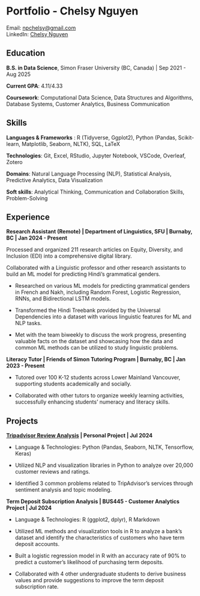 # Portfolio - Chelsy Nguyen
Email: npchelsy@gmail.com <br>
LinkedIn: [Chelsy Nguyen](linkedin.com/in/npchelsy)  

## Education 

**B.S. in Data Science**, Simon Fraser University (BC, Canada) | Sep 2021 - Aug 2025

**Current GPA**: 4.11/4.33         

**Coursework**: Computational Data Science, Data Structures and Algorithms, Database Systems, Customer Analytics, Business Communication       

## Skills
**Languages & Frameworks** :  R (Tidyverse, Ggplot2), Python (Pandas, Scikit-learn, Matplotlib, Seaborn, NLTK), SQL, LaTeX

**Technologies**: Git, Excel, RStudio, Jupyter Notebook, VSCode, Overleaf, Zotero

**Domains**: Natural Language Processing (NLP), Statistical Analysis, Predictive Analytics, Data Visualization

**Soft skills**: Analytical Thinking, Communication and Collaboration Skills, Problem-Solving 


## Experience

**Research Assistant (Remote) | Department of Linguistics, SFU | Burnaby, BC | Jan 2024 - Present**

Processed and organized 211 research articles on Equity, Diversity, and Inclusion (EDI) into a comprehensive digital library.

Collaborated with a Linguistic professor and other research assistants to build an ML model for predicting Hindi’s grammatical genders.

- Researched on various ML models for predicting grammatical genders in French and Nakh, including Random Forest, Logistic Regression, RNNs, and Bidirectional LSTM models.
  
- Transformed the Hindi Treebank provided by the Universal Dependencies into a dataset with various linguistic features for ML and NLP tasks.

- Met with the team biweekly to discuss the work progress, presenting valuable facts on the dataset and showcasing how the data and common ML methods can be utilized to study linguistic problems.

**Literacy Tutor | Friends of Simon Tutoring Program | Burnaby, BC | Jan 2023 - Present**

- Tutored over 100 K-12 students across Lower Mainland Vancouver, supporting students academically and socially.

- Collaborated with other tutors to organize weekly learning activities, successfully enhancing students’ numeracy and literacy skills.


## Projects

**[Tripadvisor Review Analysis](https://github.com/NPChelsy/tripad_nlp) | Personal Project | Jul 2024**

- Language & Technologies: Python (Pandas, Seaborn, NLTK, Tensorflow, Keras)
   
- Utilized NLP and visualization libraries in Python to analyze over 20,000 customer reviews and ratings.

- Identified 3 common problems related to TripAdvisor’s services through sentiment analysis and topic modeling. 

**Term Deposit Subscription Analysis  | BUS445 - Customer Analytics Project | Jul 2024**

- Language & Technologies: R (ggplot2, dplyr), R Markdown

- Utilized ML methods and visualization tools in R to analyze a bank’s dataset and identify the characteristics of customers who have term deposit accounts. 

- Built a logistic regression model in R with an accuracy rate of 90% to predict a customer’s likelihood of purchasing term deposits. 

- Collaborated with 4 other undergraduate students to derive business values and provide suggestions to improve the term deposit subscription rate. 

